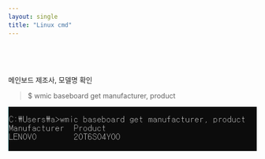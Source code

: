 ```yaml
---
layout: single
title: "Linux cmd"
---
```


<pre>
<code>

</code>
</pre>

메인보드 제조사, 모델명 확인
> $ wmic baseboard get manufacturer, product

![](../../assets/images/2022-05-22-23-30-39.png)